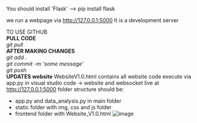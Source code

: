 You should install 'Flask'
--> pip install flask

we run a webpage via http://127.0.0.1:5000
It is a development server

TO USE GITHUB<br>
**PULL CODE**<br>
_git pull_<br>
**AFTER MAKING CHANGES**<br>
  _git add ._<br>
  _git commit -m 'some message'_<br>
  _git push_<br>
**UPDATES website**
WebsiteV1.0.html contains all website code
execute via app.py in visual studio code -> website and websocket live at http://127.0.0.1:5000
folder structure should be:
- app.py and data_analysis.py in main folder
- static folder with img, css and js folder
- frontend folder with Website_V1.0.html
![image](https://github.ugent.be/audlbeke/Sport_Gand_Adaptive/assets/18048/e11dc212-82cd-4378-82c4-185c65d9595f)
